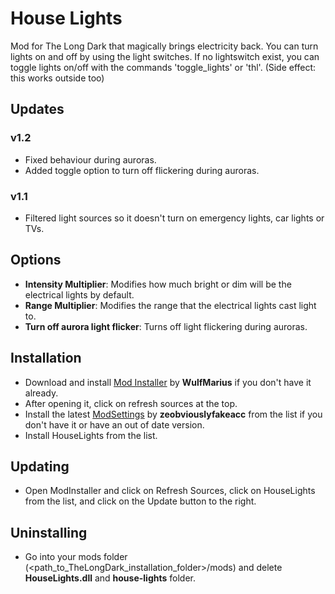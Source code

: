 # House Lights

Mod for The Long Dark that magically brings electricity back. You can turn lights on and off by using the light switches. If no lightswitch exist, you can toggle lights on/off with the commands 'toggle_lights' or 'thl'. (Side effect: this works outside too)

## Updates
### v1.2
* Fixed behaviour during auroras.
* Added toggle option to turn off flickering during auroras.

### v1.1
* Filtered light sources so it doesn't turn on emergency lights, car lights or TVs.

## Options
+ **Intensity Multiplier**: Modifies how much bright or dim will be the electrical lights by default.
+ **Range Multiplier**: Modifies the range that the electrical lights cast light to.
+ **Turn off aurora light flicker**: Turns off light flickering during auroras.

## Installation
* Download and install [Mod Installer](https://github.com/WulfMarius/Mod-Installer/releases) by **WulfMarius** if you don't have it already.
* After opening it, click on refresh sources at the top.
* Install the latest [ModSettings](https://github.com/zeobviouslyfakeacc/ModSettings) by **zeobviouslyfakeacc** from the list if you don't have it or have an out of date version.
* Install HouseLights from the list.

## Updating
* Open ModInstaller and click on Refresh Sources, click on HouseLights from the list, and click on the Update button to the right.

## Uninstalling
* Go into your mods folder (<path_to_TheLongDark_installation_folder>/mods) and delete **HouseLights.dll** and **house-lights** folder.